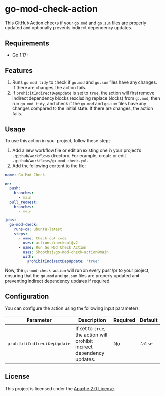# go-mod-check-action

This GitHub Action checks if your `go.mod` and `go.sum` files are properly updated and optionally prevents indirect
dependency updates.

## Requirements

- Go 1.17+

## Features

1. Runs `go mod tidy` to check if `go.mod` and `go.sum` files have any changes. If there are changes, the action fails.
2. If `prohibitIndirectDepUpdate` is set to `true`, the action will first remove indirect dependency blocks (excluding
   replace blocks) from `go.mod`, then run `go mod tidy`, and check if the `go.mod` and `go.sum` files have any changes
   compared to the initial state. If there are changes, the action fails.

## Usage

To use this action in your project, follow these steps:

1. Add a new workflow file or edit an existing one in your project's `.github/workflows` directory. For example, create
   or edit `.github/workflows/go-mod-check.yml`.
2. Add the following content to the file:

```yaml
name: Go Mod Check

on:
  push:
    branches:
      - main
  pull_request:
    branches:
      - main

jobs:
  go-mod-check:
    runs-on: ubuntu-latest
    steps:
      - name: Check out code
        uses: actions/checkout@v2
      - name: Run Go Mod Check Action
        uses: Shoothzj/go-mod-check-action@main
        with:
          prohibitIndirectDepUpdate: 'true'
```

Now, the `go-mod-check-action` will run on every push/pr to your project, ensuring that the `go.mod` and `go.sum` files
are properly updated and preventing indirect dependency updates if required.

## Configuration

You can configure the action using the following input parameters:

| **Parameter**               | **Description**                                                         | **Required** | **Default** |
|-----------------------------|-------------------------------------------------------------------------|--------------|-------------|
| `prohibitIndirectDepUpdate` | If set to `true`, the action will prohibit indirect dependency updates. | No           | `false`     |

## License

This project is licensed under the [Apache 2.0 License](LICENSE).
